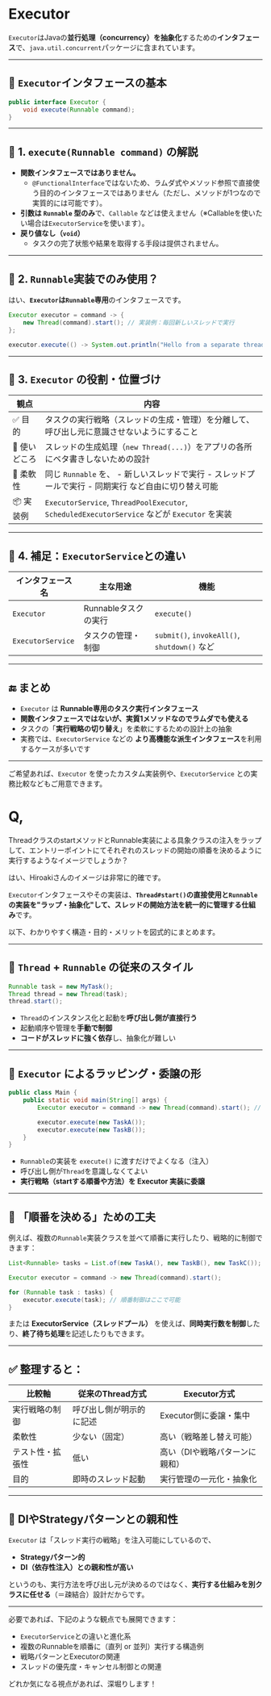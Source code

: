 # Executor

`Executor`はJavaの**並行処理（concurrency）を抽象化**するための**インタフェース**で、`java.util.concurrent`パッケージに含まれています。

---

## 🔷 `Executor`インタフェースの基本

```java
public interface Executor {
    void execute(Runnable command);
}
```

---

## 🔹 1. `execute(Runnable command)` の解説

- **関数インタフェースではありません。**
    - `@FunctionalInterface`ではないため、ラムダ式やメソッド参照で直接使う目的のインタフェースではありません（ただし、メソッドが1つなので実質的には可能です）。
- **引数は `Runnable` 型のみ**で、`Callable` などは使えません（※Callableを使いたい場合は`ExecutorService`を使います）。
- **戻り値なし（`void`）**
    - タスクの完了状態や結果を取得する手段は提供されません。

---

## 🔹 2. `Runnable`実装でのみ使用？

はい、**`Executor`は`Runnable`専用**のインタフェースです。

```java
Executor executor = command -> {
    new Thread(command).start(); // 実装例：毎回新しいスレッドで実行
};

executor.execute(() -> System.out.println("Hello from a separate thread"));
```

---

## 🔹 3. `Executor` の役割・位置づけ

| 観点 | 内容 |
| --- | --- |
| ✅ 目的 | タスクの実行戦略（スレッドの生成・管理）を分離して、呼び出し元に意識させないようにすること |
| 🎯 使いどころ | スレッドの生成処理（`new Thread(...)`）をアプリの各所にベタ書きしないための設計 |
| 🔧 柔軟性 | 同じ `Runnable` を、 - 新しいスレッドで実行 - スレッドプールで実行 - 同期実行 など自由に切り替え可能 |
| 📦 実装例 | `ExecutorService`, `ThreadPoolExecutor`, `ScheduledExecutorService` などが `Executor` を実装 |

---

## 🔹 4. 補足：`ExecutorService`との違い

| インタフェース名 | 主な用途 | 機能 |
| --- | --- | --- |
| `Executor` | Runnableタスクの実行 | `execute()` |
| `ExecutorService` | タスクの管理・制御 | `submit()`, `invokeAll()`, `shutdown()` など |

---

## 🔚 まとめ

- `Executor` は **Runnable専用のタスク実行インタフェース**
- **関数インタフェースではないが、実質1メソッドなのでラムダでも使える**
- タスクの「**実行戦略の切り替え**」を柔軟にするための設計上の抽象
- 実務では、`ExecutorService` などの **より高機能な派生インタフェース**を利用するケースが多いです

---

ご希望あれば、`Executor` を使ったカスタム実装例や、`ExecutorService` との実務比較などもご用意できます。

# Q,

ThreadクラスのstartメソッドとRunnable実装による具象クラスの注入をラップして、エントリーポイントにてそれぞれのスレッドの開始の順番を決めるように実行するようなイメージでしょうか？

はい、Hiroakiさんのイメージは非常に的確です。

`Executor`インタフェースやその実装は、**`Thread#start()`の直接使用と`Runnable`の実装を"ラップ・抽象化"して、スレッドの開始方法を統一的に管理する仕組み**です。

以下、わかりやすく構造・目的・メリットを図式的にまとめます。

---

## 🔷 `Thread` + `Runnable` の従来のスタイル

```java
Runnable task = new MyTask();
Thread thread = new Thread(task);
thread.start();
```

- `Thread`のインスタンス化と起動を**呼び出し側が直接行う**
- 起動順序や管理を**手動で制御**
- **コードがスレッドに強く依存**し、抽象化が難しい

---

## 🔷 `Executor` によるラッピング・委譲の形

```java
public class Main {
    public static void main(String[] args) {
        Executor executor = command -> new Thread(command).start(); // ★ラップ

        executor.execute(new TaskA());
        executor.execute(new TaskB());
    }
}
```

- `Runnable`の実装を `execute()` に渡すだけでよくなる（注入）
- 呼び出し側が`Thread`を意識しなくてよい
- **実行戦略（startする順番や方法）を Executor 実装に委譲**

---

## 🔷 「順番を決める」ための工夫

例えば、複数の`Runnable`実装クラスを並べて順番に実行したり、戦略的に制御できます：

```java
List<Runnable> tasks = List.of(new TaskA(), new TaskB(), new TaskC());

Executor executor = command -> new Thread(command).start();

for (Runnable task : tasks) {
    executor.execute(task); // 順番制御はここで可能
}
```

または **ExecutorService（スレッドプール）** を使えば、**同時実行数を制御**したり、**終了待ち処理**を記述したりもできます。

---

## ✅ 整理すると：

| 比較軸 | 従来のThread方式 | Executor方式 |
| --- | --- | --- |
| 実行戦略の制御 | 呼び出し側が明示的に記述 | Executor側に委譲・集中 |
| 柔軟性 | 少ない（固定） | 高い（戦略差し替え可能） |
| テスト性・拡張性 | 低い | 高い（DIや戦略パターンに親和） |
| 目的 | 即時のスレッド起動 | 実行管理の一元化・抽象化 |

---

## 🧩 DIやStrategyパターンとの親和性

`Executor` は「スレッド実行の戦略」を注入可能にしているので、

- **Strategyパターン的**
- **DI（依存性注入）との親和性が高い**

というのも、実行方法を呼び出し元が決めるのではなく、**実行する仕組みを別クラスに任せる**（＝疎結合）設計だからです。

---

必要であれば、下記のような観点でも展開できます：

- `ExecutorService`との違いと進化系
- 複数のRunnableを順番に（直列 or 並列）実行する構造例
- 戦略パターンとExecutorの関連
- スレッドの優先度・キャンセル制御との関連

どれか気になる視点があれば、深堀りします！